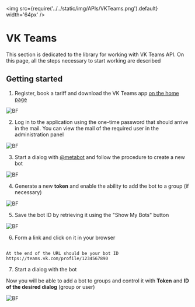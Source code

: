 ﻿---
id: VKTeams
sidebar_class_name: VKTeams
---

<img src={require('../../static/img/APIs/VKTeams.png').default} width='64px' />

# VK Teams

This section is dedicated to the library for working with VK Teams API. On this page, all the steps necessary to start working are described

## Getting started

1. Register, book a tariff and download the VK Teams app [on the home page](https://biz.mail.ru/teams)

![BF](../../static/img/Docs/VKTeams/5.png)

2. Log in to the application using the one-time password that should arrive in the mail. You can view the mail of the required user in the administration panel

![BF](../../static/img/Docs/VKTeams/6.png)

3. Start a dialog with [@metabot](http://teams.vk.com/profile/70001) and follow the procedure to create a new bot

![BF](../../static/img/Docs/VKTeams/1.png)

4. Generate a new **token** and enable the ability to add the bot to a group (if necessary)

![BF](../../static/img/Docs/VKTeams/2.png)

5. Save the bot ID by retrieving it using the "Show My Bots" button

![BF](../../static/img/Docs/VKTeams/4.png)

6. Form a link and click on it in your browser 

```

At the end of the URL should be your bot ID
https://teams.vk.com/profile/1234567890

```

7. Start a dialog with the bot

Now you will be able to add a bot to groups and control it with **Token** and **ID of the desired dialog** (group or user) 

![BF](../../static/img/Docs/VKTeams/3.png)
